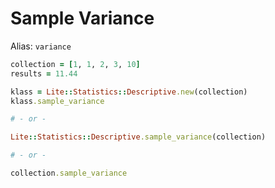 # Sample Variance

Alias: `variance`

```ruby
collection = [1, 1, 2, 3, 10]
results = 11.44

klass = Lite::Statistics::Descriptive.new(collection)
klass.sample_variance

# - or -

Lite::Statistics::Descriptive.sample_variance(collection)

# - or -

collection.sample_variance
```
